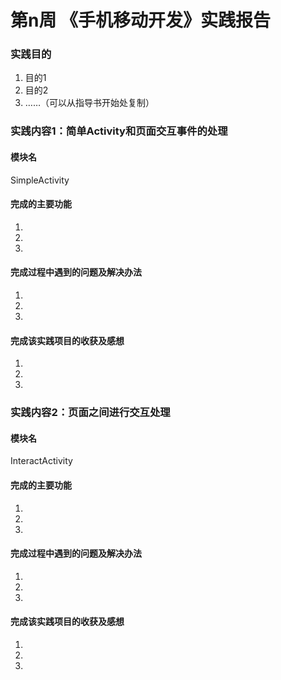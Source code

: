 # 第n周 《手机移动开发》实践报告
### 实践目的
1. 目的1
1. 目的2
1. ……（可以从指导书开始处复制）
### 实践内容1：简单Activity和页面交互事件的处理
#### 模块名
SimpleActivity
#### 完成的主要功能
1. 
1. 
1. 
#### 完成过程中遇到的问题及解决办法
1. 
1. 
1. 
#### 完成该实践项目的收获及感想
1. 
1. 
1. 
### 实践内容2：页面之间进行交互处理
#### 模块名
InteractActivity
#### 完成的主要功能
1. 
1. 
1. 
#### 完成过程中遇到的问题及解决办法
1. 
1. 
1. 
#### 完成该实践项目的收获及感想
1. 
1. 
1. 